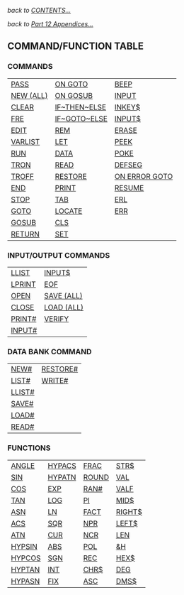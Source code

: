 *back to [CONTENTS...](casio-fx850-owners-manual.md)*

*back to [Part 12 Appendices...](part-12-appendices.md)*

## COMMAND/FUNCTION TABLE

### COMMANDS

|                                |                                          |                                            |
|--------------------------------|------------------------------------------|--------------------------------------------|
| [PASS](commands/PASS.md)       | [ON GOTO](commands/ON_GOTO.md)           | [BEEP](commands/BEEP.md)                   |
| [NEW (ALL)](commands/NEW.md)   | [ON GOSUB](commands/ON_GOSUB.md)         | [INPUT](commands/INPUT.md)                 |
| [CLEAR](commands/CLEAR.md)     | [IF~THEN~ELSE](commands/IF_THEN_ELSE.md) | [INKEY$](commands/INKEY_STRING.md)         |
| [FRE](commands/FRE.md)         | [IF~GOTO~ELSE](commands/IF_THEN_ELSE.md) | [INPUT$](commands/INPUT_STRING.md)         |
| [EDIT](commands/EDIT.md)       | [REM](commands/REM.md)                   | [ERASE](commands/ERASE.md)                 |
| [VARLIST](commands/VARLIST.md) | [LET](commands/LET.md)                   | [PEEK](commands/PEEK.md)                   |
| [RUN](commands/RUN.md)         | [DATA](commands/DATA.md)                 | [POKE](commands/POKE.md)                   |
| [TRON](commands/TRON.md)       | [READ](commands/READ.md)                 | [DEFSEG](commands/DEFSEG.md)               |
| [TROFF](commands/TROFF.md)     | [RESTORE](commands/RESTORE.md)           | [ON ERROR GOTO](commands/ON_ERROR_GOTO.md) |
| [END](commands/END.md)         | [PRINT](commands/PRINT.md)               | [RESUME](commands/RESUME.md)               |
| [STOP](commands/STOP.md)       | [TAB](commands/TAB.md)                   | [ERL](commands/ERL.md)                     |
| [GOTO](commands/GOTO.md)       | [LOCATE](commands/LOCATE.md)             | [ERR](commands/ERR.md)                     |
| [GOSUB](commands/GOSUB.md)     | [CLS](commands/CLS.md)                   |                                            |
| [RETURN](commands/RETURN.md)   | [SET](commands/SET.md)                   |

### INPUT/OUTPUT COMMANDS

|                                  |                                         |
|----------------------------------|-----------------------------------------|
| [LLIST](commands/LLIST.md)       | [INPUT$](commands/INPUT_STRING.md)      |
| [LPRINT](commands/LPRINT.md)     | [EOF](commands/EOF.md)                  |
| [OPEN](commands/OPEN.md)         | [SAVE (ALL)](commands/SAVE_SAVE_ALL.md) |
| [CLOSE](commands/CLOSE.md)       | [LOAD (ALL)](commands/LOAD_LOAD_ALL.md) |
| [PRINT#](commands/PRINT_HASH.md) | [VERIFY](commands/VERIFY.md)            |
| [INPUT#](commands/INPUT_HASH.md) |                                         |

### DATA BANK COMMAND

|                                  |                                      |
|----------------------------------|--------------------------------------|
| [NEW#](commands/NEW_HASH.md)     | [RESTORE#](commands/RESTORE_HASH.md) |
| [LIST#](commands/LIST_HASH.md)   | [WRITE#](commands/WRITE_HASH.md)     |
| [LLIST#](commands/LLIST_HASH.md) |                                      |
| [SAVE#](commands/SAVE_HASH.md)   |                                      |
| [LOAD#](commands/LOAD_HASH.md)   |                                      |
| [READ#](commands/READ_HASH.md)   |                                      |

### FUNCTIONS

|                                       |                                       |                                |                                    |
|---------------------------------------|---------------------------------------|--------------------------------|------------------------------------|
| [ANGLE](commands/ANGLE.md)            | [HYPACS](commands/HYP_ASN_ACS_ATN.md) | [FRAC](commands/FRAC.md)       | [STR$](commands/STR_STRING.md)     |
| [SIN](commands/SIN_COS_TAN.md)        | [HYPATN](commands/HYP_ASN_ACS_ATN.md) | [ROUND](commands/ROUND.md)     | [VAL](commands/VAL.md)             |
| [COS](commands/SIN_COS_TAN.md)        | [EXP](commands/EXP.md)                | [RAN#](commands/RAN_HASH.md)   | [VALF](commands/VALF.md)           |
| [TAN](commands/SIN_COS_TAN.md)        | [LOG](commands/LOG_LN.md)             | [PI](commands/PI.md)           | [MID$](commands/MID_STRING.md)     |
| [ASN](commands/ASN_ACS_ATN.md)        | [LN](commands/LOG_LN.md)              | [FACT](commands/FACT.md)       | [RIGHT$](commands/RIGHT_STRING.md) |
| [ACS](commands/ASN_ACS_ATN.md)        | [SQR](commands/SQR.md)                | [NPR](commands/NPR.md)         | [LEFT$](commands/LEFT_STRING.md)   |
| [ATN](commands/ASN_ACS_ATN.md)        | [CUR](commands/CUR.md)                | [NCR](commands/NCR.md)         | [LEN](commands/LEN.md)             | 
| [HYPSIN](commands/HYP_SIN_COS_TAN.md) | [ABS](commands/ABS.md)                | [POL](commands/POL.md)         | [&H](commands/AMP_H.md)            | 
| [HYPCOS](commands/HYP_SIN_COS_TAN.md) | [SGN](commands/SGN.md)                | [REC](commands/REC.md)         | [HEX$](commands/HEX_STRING.md)     | 
| [HYPTAN](commands/HYP_SIN_COS_TAN.md) | [INT](commands/INT.md)                | [CHR$](commands/CHR_STRING.md) | [DEG](commands/DEG.md)             | 
| [HYPASN](commands/HYP_ASN_ACS_ATN.md) | [FIX](commands/FIX.md)                | [ASC](commands/ASC.md)         | [DMS$](commands/DMS_STRING.md)     |
